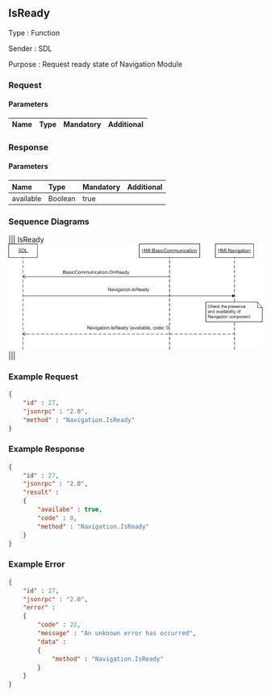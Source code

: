## IsReady

Type
: Function

Sender
: SDL

Purpose
: Request ready state of Navigation Module

### Request

#### Parameters

|Name|Type|Mandatory|Additional|
|:---|:---|:--------|:---------|

### Response

#### Parameters

|Name|Type|Mandatory|Additional|
|:---|:---|:--------|:---------|
|available|Boolean|true||

### Sequence Diagrams
|||
IsReady
![IsReady](./assets/IsReady.png)
|||

### Example Request

```json
{
	"id" : 27,
	"jsonrpc" : "2.0",
	"method" : "Navigation.IsReady"
}
```
### Example Response

```json
{
	"id" : 27,
	"jsonrpc" : "2.0",
	"result" :
	{
		"availabe" : true,
		"code" : 0,
		"method" : "Navigation.IsReady"
	}
}
```

### Example Error

```json
{
	"id" : 27,
	"jsonrpc" : "2.0",
	"error" :
	{
		"code" : 22,
		"message" : "An unknown error has occurred",
		"data" :
		{
			"method" : "Navigation.IsReady"
		}
	}
}
```
